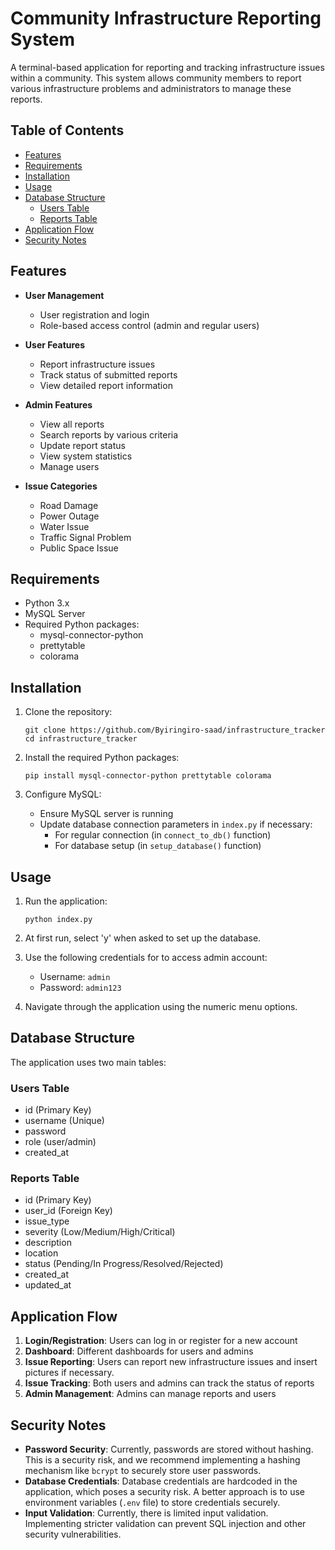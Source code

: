 # Community Infrastructure Reporting System

A terminal-based application for reporting and tracking infrastructure issues within a community. This system allows community members to report various infrastructure problems and administrators to manage these reports.

## Table of Contents
- [Features](#features)
- [Requirements](#requirements)
- [Installation](#installation)
- [Usage](#usage)
- [Database Structure](#database-structure)
  - [Users Table](#users-table)
  - [Reports Table](#reports-table)
- [Application Flow](#application-flow)
- [Security Notes](#security-notes)

## Features

- **User Management**

  - User registration and login
  - Role-based access control (admin and regular users)

- **User Features**

  - Report infrastructure issues
  - Track status of submitted reports
  - View detailed report information

- **Admin Features**

  - View all reports
  - Search reports by various criteria
  - Update report status
  - View system statistics
  - Manage users

- **Issue Categories**
  - Road Damage
  - Power Outage
  - Water Issue
  - Traffic Signal Problem
  - Public Space Issue

## Requirements

- Python 3.x
- MySQL Server
- Required Python packages:
  - mysql-connector-python
  - prettytable
  - colorama

## Installation

1. Clone the repository:

   ```
   git clone https://github.com/Byiringiro-saad/infrastructure_tracker
   cd infrastructure_tracker
   ```

2. Install the required Python packages:

   ```
   pip install mysql-connector-python prettytable colorama
   ```

3. Configure MySQL:
   - Ensure MySQL server is running
   - Update database connection parameters in `index.py` if necessary:
     - For regular connection (in `connect_to_db()` function)
     - For database setup (in `setup_database()` function)

## Usage

1. Run the application:

   ```
   python index.py
   ```

2. At first run, select 'y' when asked to set up the database.

3. Use the following credentials for to access admin account:

   - Username: `admin`
   - Password: `admin123`

4. Navigate through the application using the numeric menu options.

## Database Structure

The application uses two main tables:

### Users Table

- id (Primary Key)
- username (Unique)
- password
- role (user/admin)
- created_at

### Reports Table

- id (Primary Key)
- user_id (Foreign Key)
- issue_type
- severity (Low/Medium/High/Critical)
- description
- location
- status (Pending/In Progress/Resolved/Rejected)
- created_at
- updated_at

## Application Flow

1. **Login/Registration**: Users can log in or register for a new account
2. **Dashboard**: Different dashboards for users and admins
3. **Issue Reporting**: Users can report new infrastructure issues and insert pictures if necessary.
4. **Issue Tracking**: Both users and admins can track the status of reports
5. **Admin Management**: Admins can manage reports and users

## Security Notes

- **Password Security**: Currently, passwords are stored without hashing. This is a security risk, and we recommend implementing a hashing mechanism like `bcrypt` to securely store user passwords.
- **Database Credentials**: Database credentials are hardcoded in the application, which poses a security risk. A better approach is to use environment variables (`.env` file) to store credentials securely.
- **Input Validation**: Currently, there is limited input validation. Implementing stricter validation can prevent SQL injection and other security vulnerabilities.

